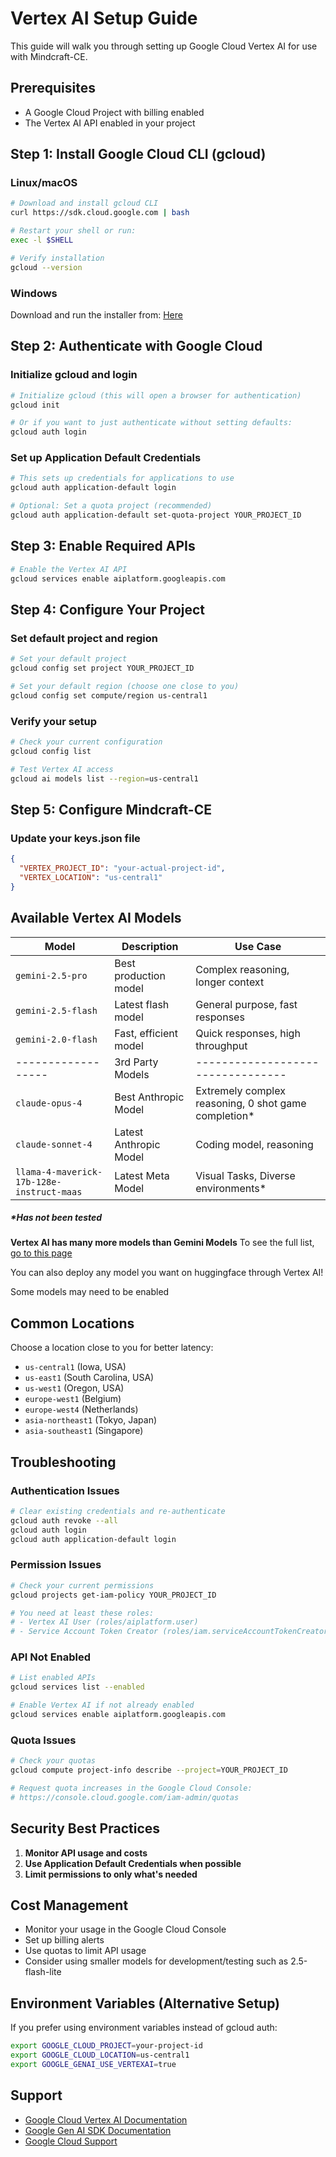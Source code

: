 # Vertex AI Setup Guide

This guide will walk you through setting up Google Cloud Vertex AI for use with Mindcraft-CE.

## Prerequisites

- A Google Cloud Project with billing enabled
- The Vertex AI API enabled in your project

## Step 1: Install Google Cloud CLI (gcloud)

### Linux/macOS
```bash
# Download and install gcloud CLI
curl https://sdk.cloud.google.com | bash

# Restart your shell or run:
exec -l $SHELL

# Verify installation
gcloud --version
```

### Windows
Download and run the installer from: [Here](https://cloud.google.com/sdk/docs/install#windows)

## Step 2: Authenticate with Google Cloud

### Initialize gcloud and login
```bash
# Initialize gcloud (this will open a browser for authentication)
gcloud init

# Or if you want to just authenticate without setting defaults:
gcloud auth login
```

### Set up Application Default Credentials
```bash
# This sets up credentials for applications to use
gcloud auth application-default login

# Optional: Set a quota project (recommended)
gcloud auth application-default set-quota-project YOUR_PROJECT_ID
```

## Step 3: Enable Required APIs

```bash
# Enable the Vertex AI API
gcloud services enable aiplatform.googleapis.com
```

## Step 4: Configure Your Project

### Set default project and region
```bash
# Set your default project
gcloud config set project YOUR_PROJECT_ID

# Set your default region (choose one close to you)
gcloud config set compute/region us-central1
```

### Verify your setup
```bash
# Check your current configuration
gcloud config list

# Test Vertex AI access
gcloud ai models list --region=us-central1
```

## Step 5: Configure Mindcraft-CE

### Update your keys.json file
```json
{
  "VERTEX_PROJECT_ID": "your-actual-project-id",
  "VERTEX_LOCATION": "us-central1"
}
```

## Available Vertex AI Models

| Model | Description | Use Case |
|-------|-------------|----------|
| `gemini-2.5-pro` | Best production model | Complex reasoning, longer context |
| `gemini-2.5-flash` | Latest flash model | General purpose, fast responses |
| `gemini-2.0-flash` | Fast, efficient model | Quick responses, high throughput |
| ------------------ | 3rd Party Models | --------------------------------- |
| `claude-opus-4` | Best Anthropic Model | Extremely complex reasoning, 0 shot game completion* |
| `claude-sonnet-4` | Latest Anthropic Model | Coding model, reasoning |
| `llama-4-maverick-17b-128e-instruct-maas` | Latest Meta Model | Visual Tasks, Diverse environments* |

##### *Has not been tested

**Vertex AI has many more models than Gemini Models**
To see the full list, [go to this page](https://console.cloud.google.com/vertex-ai/model-garden)

You can also deploy any model you want on huggingface through Vertex AI!

Some models may need to be enabled 

## Common Locations

Choose a location close to you for better latency:

- `us-central1` (Iowa, USA)
- `us-east1` (South Carolina, USA)
- `us-west1` (Oregon, USA)
- `europe-west1` (Belgium)
- `europe-west4` (Netherlands)
- `asia-northeast1` (Tokyo, Japan)
- `asia-southeast1` (Singapore)

## Troubleshooting

### Authentication Issues
```bash
# Clear existing credentials and re-authenticate
gcloud auth revoke --all
gcloud auth login
gcloud auth application-default login
```

### Permission Issues
```bash
# Check your current permissions
gcloud projects get-iam-policy YOUR_PROJECT_ID

# You need at least these roles:
# - Vertex AI User (roles/aiplatform.user)
# - Service Account Token Creator (roles/iam.serviceAccountTokenCreator)
```

### API Not Enabled
```bash
# List enabled APIs
gcloud services list --enabled

# Enable Vertex AI if not already enabled
gcloud services enable aiplatform.googleapis.com
```

### Quota Issues
```bash
# Check your quotas
gcloud compute project-info describe --project=YOUR_PROJECT_ID

# Request quota increases in the Google Cloud Console:
# https://console.cloud.google.com/iam-admin/quotas
```

## Security Best Practices

1. **Monitor API usage and costs**
2. **Use Application Default Credentials when possible**
3. **Limit permissions to only what's needed**

## Cost Management

- Monitor your usage in the Google Cloud Console
- Set up billing alerts
- Use quotas to limit API usage
- Consider using smaller models for development/testing such as 2.5-flash-lite

## Environment Variables (Alternative Setup)

If you prefer using environment variables instead of gcloud auth:

```bash
export GOOGLE_CLOUD_PROJECT=your-project-id
export GOOGLE_CLOUD_LOCATION=us-central1
export GOOGLE_GENAI_USE_VERTEXAI=true
```

## Support

- [Google Cloud Vertex AI Documentation](https://cloud.google.com/vertex-ai/docs)
- [Google Gen AI SDK Documentation](https://ai.google.dev/api/generate-content)
- [Google Cloud Support](https://cloud.google.com/support)
